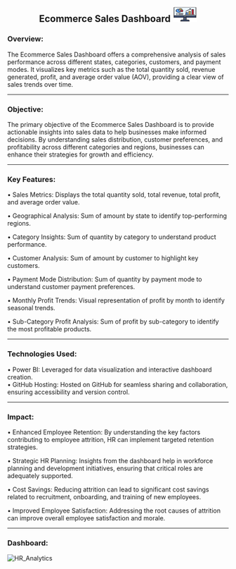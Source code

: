 <h2 align = "Center">Ecommerce Sales Dashboard <img src="images/web-analytics.png" alt="" height="35" width="55"/></h2>

<h3>Overview:</h3>

The Ecommerce Sales Dashboard offers a comprehensive analysis of sales performance across different states, categories, customers, and payment modes. It visualizes key metrics such as the total quantity sold, revenue generated, profit, and average order value (AOV), providing a clear view of sales trends over time.

<hr>

<h3>Objective:</h3>

The primary objective of the Ecommerce Sales Dashboard is to provide actionable insights into sales data to help businesses make informed decisions. By understanding sales distribution, customer preferences, and profitability across different categories and regions, businesses can enhance their strategies for growth and efficiency.
<hr>

<h3>Key Features:</h3>

• Sales Metrics: Displays the total quantity sold, total revenue, total profit, and average order value.

• Geographical Analysis: Sum of amount by state to identify top-performing regions.

• Category Insights: Sum of quantity by category to understand product performance.

• Customer Analysis: Sum of amount by customer to highlight key customers.

• Payment Mode Distribution: Sum of quantity by payment mode to understand customer payment preferences.

• Monthly Profit Trends: Visual representation of profit by month to identify seasonal trends.

• Sub-Category Profit Analysis: Sum of profit by sub-category to identify the most profitable products.

<hr>

<h3>Technologies Used:</h3>

• Power BI: Leveraged for data visualization and interactive dashboard creation.<br>
• GitHub Hosting: Hosted on GitHub for seamless sharing and collaboration, ensuring accessibility and version control.

<hr>

<h3>Impact:</h3>

• Enhanced Employee Retention: By understanding the key factors contributing to employee attrition, HR can implement targeted retention strategies.

• Strategic HR Planning: Insights from the dashboard help in workforce planning and development initiatives, ensuring that critical roles are adequately supported.

• Cost Savings: Reducing attrition can lead to significant cost savings related to recruitment, onboarding, and training of new employees.

• Improved Employee Satisfaction: Addressing the root causes of attrition can improve overall employee satisfaction and morale.

<hr>

<h3>Dashboard:</h3>

![HR_Analytics](https://github.com/prajyotkalekar/HR_Analytics_Dashboard/assets/141732867/b403d45d-ce06-42d5-8671-1a21a42ae7cb)


